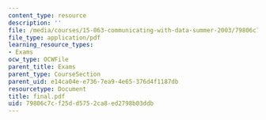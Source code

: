```yaml
---
content_type: resource
description: ''
file: /media/courses/15-063-communicating-with-data-summer-2003/79806c7cf25dd5752ca8ed2798b03ddb_final.pdf
file_type: application/pdf
learning_resource_types:
- Exams
ocw_type: OCWFile
parent_title: Exams
parent_type: CourseSection
parent_uid: e14ca04e-e736-7ea9-4e65-376d4f1187db
resourcetype: Document
title: final.pdf
uid: 79806c7c-f25d-d575-2ca8-ed2798b03ddb
---
```

